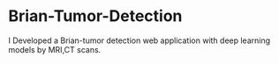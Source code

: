 # Brian-Tumor-Detection
I Developed a Brian-tumor detection web application with deep learning models by MRI,CT scans.

